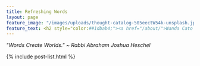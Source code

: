 ```yaml
---
title: Refreshing Words
layout: page
feature_image: "/images/uploads/thought-catalog-505eectW54k-unsplash.jpg"
feature_text: <h2 style="color:##1dbab4;"><a href="/about/">Wanda Cato Brett</a></h2>
---
```


_"Words Create Worlds." ~ Rabbi Abraham Joshua Heschel_


  {% include post-list.html %}
